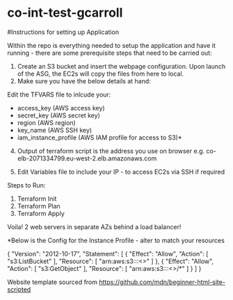 # co-int-test-gcarroll

#Instructions for setting up Application

Within the repo is everything needed to setup the application and have it running - there are some prerequisite steps that need to be carried out:

1. Create an S3 bucket and insert the webpage configuration. Upon launch of the ASG, the EC2s will copy the files from here to local.
2. Make sure you have the below details at hand:

Edit the TFVARS file to inlcude your:
- access_key (AWS access key)
- secret_key (AWS secret key)
- region (AWS region)
- key_name (AWS SSH key)
- iam_instance_profile (AWS IAM profile for access to S3)*

4. Output of terraform script is the address you use on browser e.g. co-elb-2071334799.eu-west-2.elb.amazonaws.com

5. Edit Variables file to include your IP - to access EC2s via SSH if required


Steps to Run:

1. Terraform Init
2. Terraform Plan
3. Terraform Apply

Voila! 2 web servers in separate AZs behind a load balancer! 



*Below is the Config for the Instance Profile - alter to match your resources

{
    "Version": "2012-10-17",
    "Statement": [
        {
            "Effect": "Allow",
            "Action": [
                "s3:ListBucket"
            ],
            "Resource": [
                "arn:aws:s3:::<<bucket-name>>"
            ]
        },
        {
            "Effect": "Allow",
            "Action": [
                "s3:GetObject"
            ],
            "Resource": [
                "arn:aws:s3:::<<bucket-name>>/*"
            ]
        }
    ]
}

Website template sourced from https://github.com/mdn/beginner-html-site-scripted

 
